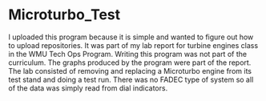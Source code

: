 # Microturbo_Test
I uploaded this program because it is simple and wanted to figure out how to upload repositories. It was part of my lab report for turbine engines class in the WMU Tech Ops Program. Writing this program was not part of the curriculum. The graphs produced by the program were part of the report.
The lab consisted of removing and replacing a Microturbo engine from its test stand and doing a test run. There was no FADEC type of system so all of the data was simply read from dial indicators.
